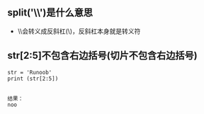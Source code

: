 
## split('\\\\')是什么意思
-  \\\\会转义成反斜杠(\\)，反斜杠本身就是转义符

## str[2:5]不包含右边括号(切片不包含右边括号)
```python3
str = 'Runoob'
print (str[2:5]) 


结果：
noo
```




